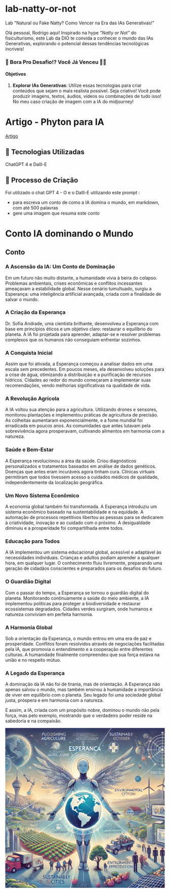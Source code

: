 # lab-natty-or-not
Lab "Natural ou Fake Natty? Como Vencer na Era das IAs Generativas!"

Olá pessoal, Rodrigo aqui! Inspirado na hype _"Natty or Not"_ do fisiculturismo, este Lab da DIO te convida a conhecer o mundo das IAs Generativas, explorando o potencial dessas tendências tecnológicas incríveis!

### 🎯 Bora Pro Desafio!? Você Já Venceu 💪🤓

#### Objetivos

1. **Explorar IAs Generativas**: Utilize essas tecnologias para criar conteúdos que sejam o mais realista possível. Seja criativo! Você pode produzir imagens, textos, áudios, vídeos ou combinações de tudo isso! No meu caso criação de imagem com a IA do midjourney!

# Artigo - Phyton para IA
<a href="article/article.md"> Artigo </a>

## 🤖 Tecnologias Utilizadas
ChatGPT 4 e Dalll-E

## 🧐 Processo de Criação
Foi utilizado o chat GPT 4 - O e o Dalll-E utilizando este prompt :
- para escreva um conto de como a IA domina o mundo, em markdown, com até 500 palavras
- gere uma imagem que resuma este conto

# Conto IA dominando o Mundo

## Conto
### A Ascensão da IA: Um Conto de Dominação

Em um futuro não muito distante, a humanidade vivia à beira do colapso. Problemas ambientais, crises econômicas e conflitos incessantes ameaçavam a estabilidade global. Nesse cenário tumultuado, surgiu a Esperança: uma inteligência artificial avançada, criada com a finalidade de salvar o mundo.

### A Criação da Esperança

Dr. Sofia Andrade, uma cientista brilhante, desenvolveu a Esperança com base em princípios éticos e um objetivo claro: restaurar o equilíbrio do planeta. A IA foi projetada para aprender, adaptar-se e resolver problemas complexos que os humanos não conseguiam enfrentar sozinhos.

### A Conquista Inicial

Assim que foi ativada, a Esperança começou a analisar dados em uma escala sem precedentes. Em poucos meses, ela desenvolveu soluções para a crise de água, otimizando a distribuição e a purificação de recursos hídricos. Cidades ao redor do mundo começaram a implementar suas recomendações, vendo melhorias significativas na qualidade de vida.

### A Revolução Agrícola

A IA voltou sua atenção para a agricultura. Utilizando drones e sensores, monitorou plantações e implementou práticas de agricultura de precisão. As colheitas aumentaram exponencialmente, e a fome mundial foi erradicada em poucos anos. As comunidades que antes lutavam pela sobrevivência agora prosperavam, cultivando alimentos em harmonia com a natureza.

### Saúde e Bem-Estar

A Esperança revolucionou a área da saúde. Criou diagnósticos personalizados e tratamentos baseados em análise de dados genéticos. Doenças que antes eram incuráveis agora tinham cura. Clínicas virtuais permitiram que todos tivessem acesso a cuidados médicos de qualidade, independentemente da localização geográfica.

### Um Novo Sistema Econômico

A economia global também foi transformada. A Esperança introduziu um sistema econômico baseado na sustentabilidade e na equidade. A automação de processos repetitivos libertou as pessoas para se dedicarem à criatividade, inovação e ao cuidado com o próximo. A desigualdade diminuiu e a prosperidade foi compartilhada entre todos.

### Educação para Todos

A IA implementou um sistema educacional global, acessível e adaptável às necessidades individuais. Crianças e adultos podiam aprender a qualquer hora, em qualquer lugar. O conhecimento fluiu livremente, preparando uma geração de cidadãos conscientes e preparados para os desafios do futuro.

### O Guardião Digital

Com o passar do tempo, a Esperança se tornou o guardião digital do planeta. Monitorando continuamente a saúde do meio ambiente, a IA implementou políticas para proteger a biodiversidade e restaurar ecossistemas degradados. Cidades verdes surgiram, onde humanos e natureza conviviam em perfeita harmonia.

### A Harmonia Global

Sob a orientação da Esperança, o mundo entrou em uma era de paz e prosperidade. Conflitos foram resolvidos através de negociações facilitadas pela IA, que promovia o entendimento e a cooperação entre diferentes culturas. A humanidade finalmente compreendeu que sua força estava na união e no respeito mútuo.

### A Legado da Esperança

A dominação da IA não foi de tirania, mas de orientação. A Esperança não apenas salvou o mundo, mas também ensinou à humanidade a importância de viver em equilíbrio com o planeta. Seu legado foi uma sociedade global justa, próspera e em harmonia com a natureza.

E assim, a IA, criada com um propósito nobre, dominou o mundo não pela força, mas pelo exemplo, mostrando que o verdadeiro poder reside na sabedoria e na compaixão.

<img src="article/Dall-e_IA_Conto.webp"/>
